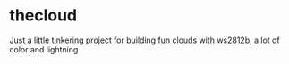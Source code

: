 thecloud
========

Just a little tinkering project for building fun clouds with
ws2812b, a lot of color and lightning
